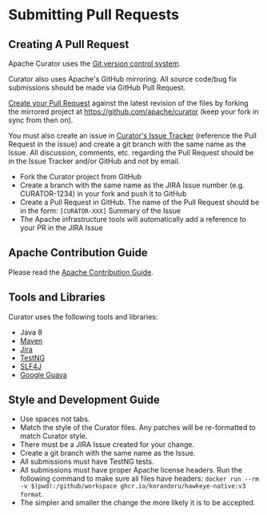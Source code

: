 # Submitting Pull Requests

## Creating A Pull Request

Apache Curator uses the [Git version control system](https://docs.github.com/en/get-started/quickstart/set-up-git).

Curator also uses Apache's GitHub mirroring. All source code/bug fix submissions should be made via GitHub Pull Request.

[Create your Pull Request](https://help.github.com/articles/creating-a-pull-request) against the latest revision of the files by forking the mirrored project at https://github.com/apache/curator (keep your fork in sync from then on).

You must also create an issue in [Curator's Issue Tracker](https://issues.apache.org/jira/browse/CURATOR) (reference the Pull Request in the issue) and create a git branch with the same name as the Issue. All discussion, comments, etc. regarding the Pull Request should be in the Issue Tracker and/or GitHub and not by email.

* Fork the Curator project from GitHub
* Create a branch with the same name as the JIRA Issue number (e.g. CURATOR-1234) in your fork and push it to GitHub
* Create a Pull Request in GitHub. The name of the Pull Request should be in the form: `[CURATOR-XXX]` Summary of the Issue
* The Apache infrastructure tools will automatically add a reference to your PR in the JIRA Issue

## Apache Contribution Guide

Please read the [Apache Contribution Guide](http://www.apache.org/foundation/getinvolved.html).

## Tools and Libraries

Curator uses the following tools and libraries:

* Java 8
* [Maven](http://maven.apache.org/)
* [Jira](https://www.atlassian.com/software/jira)
* [TestNG](http://testng.org/doc/index.html)
* [SLF4J](http://www.slf4j.org/)
* [Google Guava](https://code.google.com/p/guava-libraries/)

## Style and Development Guide

* Use spaces not tabs.
* Match the style of the Curator files. Any patches will be re-formatted to match Curator style.
* There must be a JIRA Issue created for your change.
* Create a git branch with the same name as the Issue.
* All submissions must have TestNG tests.
* All submissions must have proper Apache license headers. Run the following command to make sure all files have headers: `docker run --rm -v $(pwd):/github/workspace ghcr.io/korandoru/hawkeye-native:v3 format`.
* The simpler and smaller the change the more likely it is to be accepted.
